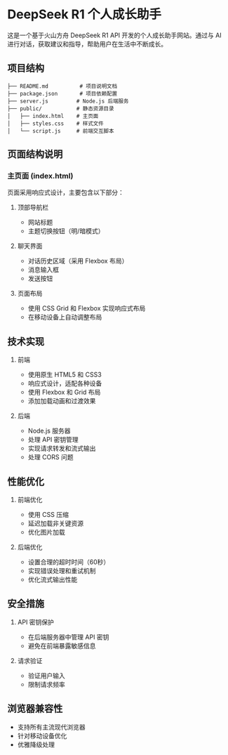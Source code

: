 # DeepSeek R1 个人成长助手

这是一个基于火山方舟 DeepSeek R1 API 开发的个人成长助手网站。通过与 AI 进行对话，获取建议和指导，帮助用户在生活中不断成长。

## 项目结构

```
├── README.md          # 项目说明文档
├── package.json       # 项目依赖配置
├── server.js         # Node.js 后端服务
├── public/           # 静态资源目录
│   ├── index.html    # 主页面
│   ├── styles.css    # 样式文件
│   └── script.js     # 前端交互脚本
```

## 页面结构说明

### 主页面 (index.html)

页面采用响应式设计，主要包含以下部分：

1. 顶部导航栏
   - 网站标题
   - 主题切换按钮（明/暗模式）

2. 聊天界面
   - 对话历史区域（采用 Flexbox 布局）
   - 消息输入框
   - 发送按钮

3. 页面布局
   - 使用 CSS Grid 和 Flexbox 实现响应式布局
   - 在移动设备上自动调整布局

## 技术实现

1. 前端
   - 使用原生 HTML5 和 CSS3
   - 响应式设计，适配各种设备
   - 使用 Flexbox 和 Grid 布局
   - 添加加载动画和过渡效果

2. 后端
   - Node.js 服务器
   - 处理 API 密钥管理
   - 实现请求转发和流式输出
   - 处理 CORS 问题

## 性能优化

1. 前端优化
   - 使用 CSS 压缩
   - 延迟加载非关键资源
   - 优化图片加载

2. 后端优化
   - 设置合理的超时时间（60秒）
   - 实现错误处理和重试机制
   - 优化流式输出性能

## 安全措施

1. API 密钥保护
   - 在后端服务器中管理 API 密钥
   - 避免在前端暴露敏感信息

2. 请求验证
   - 验证用户输入
   - 限制请求频率

## 浏览器兼容性

- 支持所有主流现代浏览器
- 针对移动设备优化
- 优雅降级处理